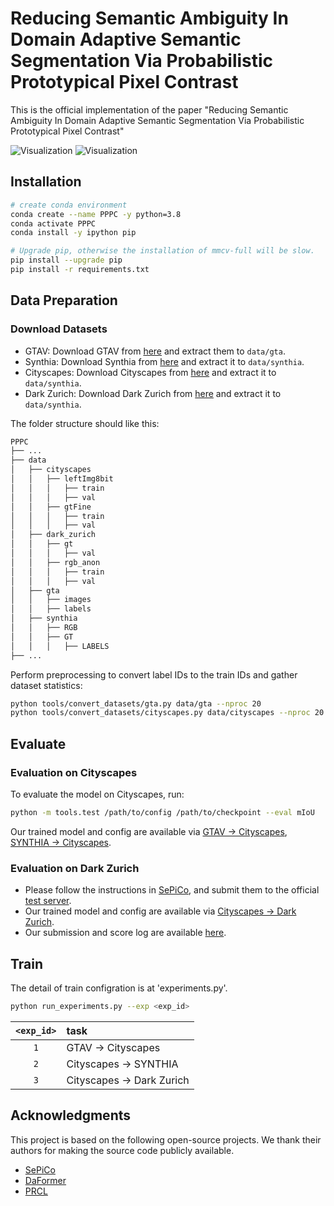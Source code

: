 # Reducing Semantic Ambiguity In Domain Adaptive Semantic Segmentation Via Probabilistic Prototypical Pixel Contrast
This is the official implementation of the paper "Reducing Semantic Ambiguity In Domain Adaptive Semantic Segmentation Via Probabilistic Prototypical Pixel Contrast"

![Visualization](gifs/g2c.gif)
![Visualization](gifs/c2d.gif)
## Installation
```bash
# create conda environment
conda create --name PPPC -y python=3.8
conda activate PPPC
conda install -y ipython pip

# Upgrade pip, otherwise the installation of mmcv-full will be slow. 
pip install --upgrade pip
pip install -r requirements.txt
```

## Data Preparation
### Download Datasets
- GTAV: Download GTAV from [here](https://download.visinf.tu-darmstadt.de/data/from_games/) and extract them to `data/gta`.
- Synthia: Download Synthia from [here](http://synthia-dataset.net/downloads/) and extract it to `data/synthia`.
- Cityscapes: Download Cityscapes from [here](https://www.cityscapes-dataset.com/downloads/) and extract it to `data/synthia`.
- Dark Zurich: Download Dark Zurich from [here](https://www.trace.ethz.ch/publications/2019/GCMA_UIoU/) and extract it to `data/synthia`.

The folder structure should like this:
```bash
PPPC
├── ...
├── data
│   ├── cityscapes
│   │   ├── leftImg8bit
│   │   │   ├── train
│   │   │   ├── val
│   │   ├── gtFine
│   │   │   ├── train
│   │   │   ├── val
│   ├── dark_zurich
│   │   ├── gt
│   │   │   ├── val
│   │   ├── rgb_anon
│   │   │   ├── train
│   │   │   ├── val
│   ├── gta
│   │   ├── images
│   │   ├── labels
│   ├── synthia 
│   │   ├── RGB
│   │   ├── GT
│   │   │   ├── LABELS
├── ...
```
Perform preprocessing to convert label IDs to the train IDs and gather dataset statistics:

```bash
python tools/convert_datasets/gta.py data/gta --nproc 20
python tools/convert_datasets/cityscapes.py data/cityscapes --nproc 20
```
## Evaluate
### Evaluation on Cityscapes
To evaluate the model on Cityscapes, run:
```bash
python -m tools.test /path/to/config /path/to/checkpoint --eval mIoU
```
Our trained model and config are available via [GTAV &rarr; Cityscapes](https://drive.google.com/drive/folders/19Wa5oLEzO2h4I3_crvv-fzw9UMVRA48V?usp=sharing), [SYNTHIA &rarr; Cityscapes](https://drive.google.com/drive/folders/1GajYwzrOY4VLA7AVVRqLMg6p32nBGFkW?usp=sharing).

### Evaluation on Dark Zurich
- Please follow the instructions in [SePiCo](https://github.com/BIT-DA/SePiCo), and submit them to the official [test server](https://codalab.lisn.upsaclay.fr/competitions/3783). 
- Our trained model and config are available via [Cityscapes &rarr; Dark Zurich](https://drive.google.com/drive/folders/1iZ9BgflJRMeR_ejJv4zEmprdBYFExZp6?usp=sharing).
- Our submission and score log are available [here](https://drive.google.com/drive/folders/1__adce5xYsHuHZR5kQX9lgA03zdKDtiw?usp=sharing).

## Train


The detail of train configration is at 'experiments.py'.
```bash
python run_experiments.py --exp <exp_id>
```
| `<exp_id>` | task    |
|:----------:|:--------| 
|    `1`     | GTAV &rarr; Cityscapes  |
|    `2`     | Cityscapes &rarr; SYNTHIA  | 
|    `3`     | Cityscapes &rarr; Dark Zurich | 

## Acknowledgments
This project is based on the following open-source projects. We thank their authors for making the source code publicly available.
- [SePiCo](https://github.com/BIT-DA/SePiCo)
- [DaFormer](https://github.com/lhoyer/DAFormer)
- [PRCL](https://github.com/Haoyu-Xie/PRCL)